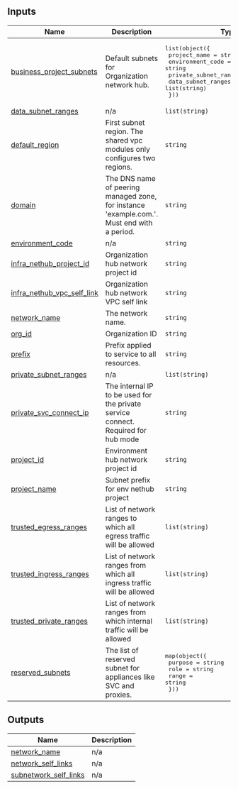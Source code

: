 <!-- BEGIN_TF_DOCS -->
## Inputs

| Name | Description | Type | Default | Required |
|------|-------------|------|---------|:--------:|
| <a name="input_business_project_subnets"></a> [business\_project\_subnets](#input\_business\_project\_subnets) | Default subnets for Organization network hub. | <pre>list(object({<br>    project_name                  = string<br>    environment_code              = string<br>    private_subnet_ranges         = list(string)<br>    data_subnet_ranges            = list(string)<br>  }))</pre> | n/a | yes |
| <a name="input_data_subnet_ranges"></a> [data\_subnet\_ranges](#input\_data\_subnet\_ranges) | n/a | `list(string)` | n/a | yes |
| <a name="input_default_region"></a> [default\_region](#input\_default\_region) | First subnet region. The shared vpc modules only configures two regions. | `string` | n/a | yes |
| <a name="input_domain"></a> [domain](#input\_domain) | The DNS name of peering managed zone, for instance 'example.com.'. Must end with a period. | `string` | n/a | yes |
| <a name="input_environment_code"></a> [environment\_code](#input\_environment\_code) | n/a | `string` | n/a | yes |
| <a name="input_infra_nethub_project_id"></a> [infra\_nethub\_project\_id](#input\_infra\_nethub\_project\_id) | Organization hub network project id | `string` | n/a | yes |
| <a name="input_infra_nethub_vpc_self_link"></a> [infra\_nethub\_vpc\_self\_link](#input\_infra\_nethub\_vpc\_self\_link) | Organization hub network VPC self link | `string` | n/a | yes |
| <a name="input_network_name"></a> [network\_name](#input\_network\_name) | The network name. | `string` | n/a | yes |
| <a name="input_org_id"></a> [org\_id](#input\_org\_id) | Organization ID | `string` | n/a | yes |
| <a name="input_prefix"></a> [prefix](#input\_prefix) | Prefix applied to service to all resources. | `string` | n/a | yes |
| <a name="input_private_subnet_ranges"></a> [private\_subnet\_ranges](#input\_private\_subnet\_ranges) | n/a | `list(string)` | n/a | yes |
| <a name="input_private_svc_connect_ip"></a> [private\_svc\_connect\_ip](#input\_private\_svc\_connect\_ip) | The internal IP to be used for the private service connect. Required for hub mode | `string` | n/a | yes |
| <a name="input_project_id"></a> [project\_id](#input\_project\_id) | Environment hub network project id | `string` | n/a | yes |
| <a name="input_project_name"></a> [project\_name](#input\_project\_name) | Subnet prefix for env nethub project | `string` | n/a | yes |
| <a name="input_trusted_egress_ranges"></a> [trusted\_egress\_ranges](#input\_trusted\_egress\_ranges) | List of network ranges to which all egress traffic will be allowed | `list(string)` | n/a | yes |
| <a name="input_trusted_ingress_ranges"></a> [trusted\_ingress\_ranges](#input\_trusted\_ingress\_ranges) | List of network ranges from which all ingress traffic will be allowed | `list(string)` | n/a | yes |
| <a name="input_trusted_private_ranges"></a> [trusted\_private\_ranges](#input\_trusted\_private\_ranges) | List of network ranges from which internal traffic will be allowed | `list(string)` | n/a | yes |
| <a name="input_reserved_subnets"></a> [reserved\_subnets](#input\_reserved\_subnets) | The list of reserved subnet for appliances like SVC and proxies. | <pre>map(object({<br>    purpose = string<br>    role    = string<br>    range   = string<br>  }))</pre> | `{}` | no |

## Outputs

| Name | Description |
|------|-------------|
| <a name="output_network_name"></a> [network\_name](#output\_network\_name) | n/a |
| <a name="output_network_self_links"></a> [network\_self\_links](#output\_network\_self\_links) | n/a |
| <a name="output_subnetwork_self_links"></a> [subnetwork\_self\_links](#output\_subnetwork\_self\_links) | n/a |
<!-- END_TF_DOCS -->